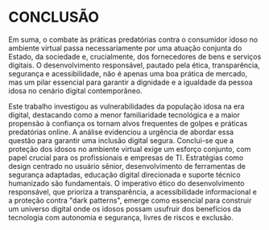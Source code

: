 # CONCLUSÃO

Em suma, o combate às práticas predatórias contra o consumidor idoso no ambiente virtual passa necessariamente por uma atuação conjunta do Estado, da sociedade e, crucialmente, dos fornecedores de bens e serviços digitais. O desenvolvimento responsável, pautado pela ética, transparência, segurança e acessibilidade, não é apenas uma boa prática de mercado, mas um pilar essencial para garantir a dignidade e a igualdade da pessoa idosa no cenário digital contemporâneo.

Este trabalho investigou as vulnerabilidades da população idosa na era digital, destacando como a menor familiaridade tecnológica e a maior propensão à confiança os tornam alvos frequentes de golpes e práticas predatórias online. A análise evidenciou a urgência de abordar essa questão para garantir uma inclusão digital segura. Conclui-se que a proteção dos idosos no ambiente virtual exige um esforço conjunto, com papel crucial para os profissionais e empresas de TI. Estratégias como design centrado no usuário sênior, desenvolvimento de ferramentas de segurança adaptadas, educação digital direcionada e suporte técnico humanizado são fundamentais. O imperativo ético do desenvolvimento responsável, que prioriza a transparência, a acessibilidade informacional e a proteção contra "dark patterns", emerge como essencial para construir um universo digital onde os idosos possam usufruir dos benefícios da tecnologia com autonomia e segurança, livres de riscos e exclusão.
